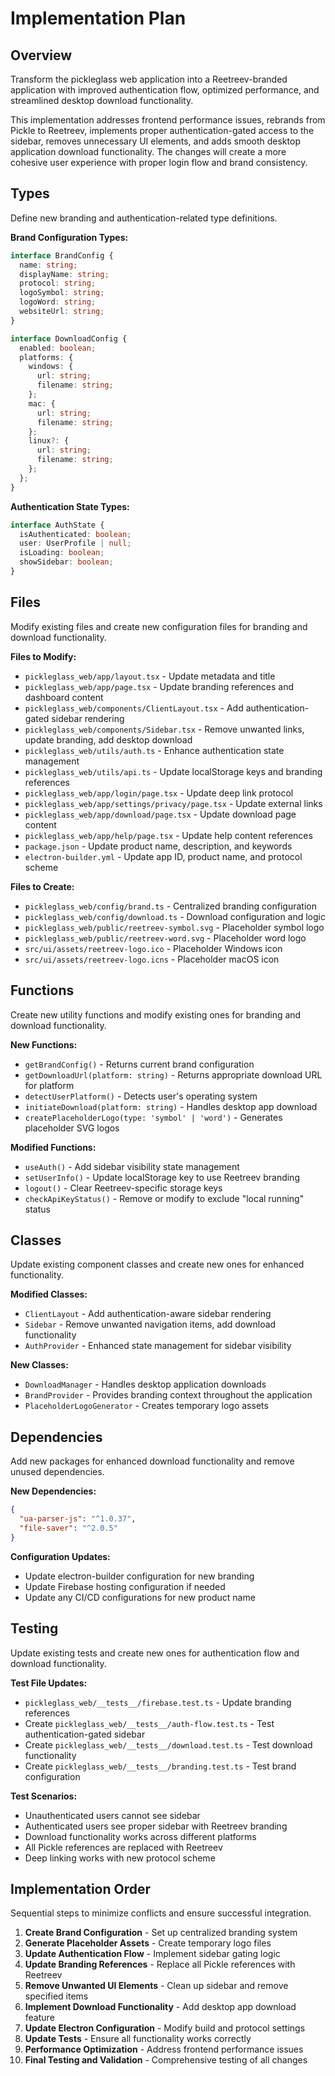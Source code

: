 # Implementation Plan

## Overview
Transform the pickleglass web application into a Reetreev-branded application with improved authentication flow, optimized performance, and streamlined desktop download functionality.

This implementation addresses frontend performance issues, rebrands from Pickle to Reetreev, implements proper authentication-gated access to the sidebar, removes unnecessary UI elements, and adds smooth desktop application download functionality. The changes will create a more cohesive user experience with proper login flow and brand consistency.

## Types
Define new branding and authentication-related type definitions.

**Brand Configuration Types:**
```typescript
interface BrandConfig {
  name: string;
  displayName: string;
  protocol: string;
  logoSymbol: string;
  logoWord: string;
  websiteUrl: string;
}

interface DownloadConfig {
  enabled: boolean;
  platforms: {
    windows: {
      url: string;
      filename: string;
    };
    mac: {
      url: string;
      filename: string;
    };
    linux?: {
      url: string;
      filename: string;
    };
  };
}
```

**Authentication State Types:**
```typescript
interface AuthState {
  isAuthenticated: boolean;
  user: UserProfile | null;
  isLoading: boolean;
  showSidebar: boolean;
}
```

## Files
Modify existing files and create new configuration files for branding and download functionality.

**Files to Modify:**
- `pickleglass_web/app/layout.tsx` - Update metadata and title
- `pickleglass_web/app/page.tsx` - Update branding references and dashboard content
- `pickleglass_web/components/ClientLayout.tsx` - Add authentication-gated sidebar rendering
- `pickleglass_web/components/Sidebar.tsx` - Remove unwanted links, update branding, add desktop download
- `pickleglass_web/utils/auth.ts` - Enhance authentication state management
- `pickleglass_web/utils/api.ts` - Update localStorage keys and branding references
- `pickleglass_web/app/login/page.tsx` - Update deep link protocol
- `pickleglass_web/app/settings/privacy/page.tsx` - Update external links
- `pickleglass_web/app/download/page.tsx` - Update download page content
- `pickleglass_web/app/help/page.tsx` - Update help content references
- `package.json` - Update product name, description, and keywords
- `electron-builder.yml` - Update app ID, product name, and protocol scheme

**Files to Create:**
- `pickleglass_web/config/brand.ts` - Centralized branding configuration
- `pickleglass_web/config/download.ts` - Download configuration and logic
- `pickleglass_web/public/reetreev-symbol.svg` - Placeholder symbol logo
- `pickleglass_web/public/reetreev-word.svg` - Placeholder word logo
- `src/ui/assets/reetreev-logo.ico` - Placeholder Windows icon
- `src/ui/assets/reetreev-logo.icns` - Placeholder macOS icon

## Functions
Create new utility functions and modify existing ones for branding and download functionality.

**New Functions:**
- `getBrandConfig()` - Returns current brand configuration
- `getDownloadUrl(platform: string)` - Returns appropriate download URL for platform
- `detectUserPlatform()` - Detects user's operating system
- `initiateDownload(platform: string)` - Handles desktop app download
- `createPlaceholderLogo(type: 'symbol' | 'word')` - Generates placeholder SVG logos

**Modified Functions:**
- `useAuth()` - Add sidebar visibility state management
- `setUserInfo()` - Update localStorage key to use Reetreev branding
- `logout()` - Clear Reetreev-specific storage keys
- `checkApiKeyStatus()` - Remove or modify to exclude "local running" status

## Classes
Update existing component classes and create new ones for enhanced functionality.

**Modified Classes:**
- `ClientLayout` - Add authentication-aware sidebar rendering
- `Sidebar` - Remove unwanted navigation items, add download functionality
- `AuthProvider` - Enhanced state management for sidebar visibility

**New Classes:**
- `DownloadManager` - Handles desktop application downloads
- `BrandProvider` - Provides branding context throughout the application
- `PlaceholderLogoGenerator` - Creates temporary logo assets

## Dependencies
Add new packages for enhanced download functionality and remove unused dependencies.

**New Dependencies:**
```json
{
  "ua-parser-js": "^1.0.37",
  "file-saver": "^2.0.5"
}
```

**Configuration Updates:**
- Update electron-builder configuration for new branding
- Update Firebase hosting configuration if needed
- Update any CI/CD configurations for new product name

## Testing
Update existing tests and create new ones for authentication flow and download functionality.

**Test File Updates:**
- `pickleglass_web/__tests__/firebase.test.ts` - Update branding references
- Create `pickleglass_web/__tests__/auth-flow.test.ts` - Test authentication-gated sidebar
- Create `pickleglass_web/__tests__/download.test.ts` - Test download functionality
- Create `pickleglass_web/__tests__/branding.test.ts` - Test brand configuration

**Test Scenarios:**
- Unauthenticated users cannot see sidebar
- Authenticated users see proper sidebar with Reetreev branding
- Download functionality works across different platforms
- All Pickle references are replaced with Reetreev
- Deep linking works with new protocol scheme

## Implementation Order
Sequential steps to minimize conflicts and ensure successful integration.

1. **Create Brand Configuration** - Set up centralized branding system
2. **Generate Placeholder Assets** - Create temporary logo files
3. **Update Authentication Flow** - Implement sidebar gating logic
4. **Update Branding References** - Replace all Pickle references with Reetreev
5. **Remove Unwanted UI Elements** - Clean up sidebar and remove specified items
6. **Implement Download Functionality** - Add desktop app download feature
7. **Update Electron Configuration** - Modify build and protocol settings
8. **Update Tests** - Ensure all functionality works correctly
9. **Performance Optimization** - Address frontend performance issues
10. **Final Testing and Validation** - Comprehensive testing of all changes
